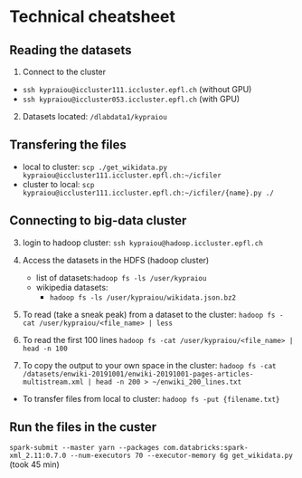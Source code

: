 # Technical cheatsheet

## Reading the datasets

1. Connect to the cluster 
  - `ssh kypraiou@iccluster111.iccluster.epfl.ch` (without GPU)
  - `ssh kypraiou@iccluster053.iccluster.epfl.ch` (with GPU)
  
2. Datasets located: `/dlabdata1/kypraiou`

## Transfering the files

- local to cluster: `scp ./get_wikidata.py  kypraiou@iccluster111.iccluster.epfl.ch:~/icfiler`
- cluster to local: `scp kypraiou@iccluster111.iccluster.epfl.ch:~/icfiler/{name}.py ./`


## Connecting to big-data cluster

3. login to hadoop cluster: `ssh kypraiou@hadoop.iccluster.epfl.ch `

4. Access the datasets in the HDFS (hadoop cluster)
   - list of datasets:`hadoop fs -ls /user/kypraiou`
   - wikipedia datasets: 
     - `hadoop fs -ls /user/kypraiou/wikidata.json.bz2`
  
3. To read (take a sneak peak) from a dataset to the cluster: `hadoop fs -cat /user/kypraiou/<file_name> | less`
4. To  read the first 100 lines `hadoop fs -cat /user/kypraiou/<file_name> | head -n 100`
5. To copy the output to your own space in the cluster: `hadoop fs -cat /datasets/enwiki-20191001/enwiki-20191001-pages-articles-multistream.xml | head -n 200 > ~/enwiki_200_lines.txt`

- To transfer files from local to cluster:
`hadoop fs -put {filename.txt}  `

## Run the files in the custer

`spark-submit --master yarn --packages com.databricks:spark-xml_2.11:0.7.0 --num-executors 70 --executor-memory 6g get_wikidata.py` (took 45 min) 
